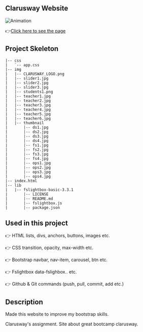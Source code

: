 ## Clarusway Website
![Animation](https://github.com/bbluechip/clarusway-website/blob/master/img/Animation.gif)


👉[Click here to see the page](https://bbluechip.github.io/clarusway-website/)

## Project Skeleton 

```
|-- css
|   `-- app.css
|-- img
|   |-- CLARUSWAY_LOGO.png
|   |-- slider1.jpg       
|   |-- slider2.jpg       
|   |-- slider3.jpg       
|   |-- students1.png     
|   |-- teacher1.jpg
|   |-- teacher2.jpg
|   |-- teacher3.jpg
|   |-- teacher4.jpg
|   |-- teacher5.jpg
|   |-- teacher6.jpg
|   |-- thumbnail   
|       |-- ds1.jpg 
|       |-- ds2.jpg
|       |-- ds3.jpg
|       |-- ds4.jpg
|       |-- fs1.jpg
|       |-- fs2.jpg
|       |-- fs3.jpg
|       |-- fs4.jpg
|       |-- ops1.jpg
|       |-- ops2.jpg
|       |-- ops3.jpg
|       |-- ops4.jpg
|-- index.html
|-- lib
|   |-- fslightbox-basic-3.3.1
|       |-- LICENSE
|       |-- README.md
|       |-- fslightbox.js
|       |-- package.json
```

## Used in this project
👉 HTML lists, divs, anchors, buttons, images etc.

👉 CSS  transition, opacity, max-width etc.

👉 Bootstrap navbar, nav-item, carousel, btn etc.

👉 Fslightbox data-fslighbox.. etc.

👉 Github & Git commands (push, pull, commit, add etc.)

## Description
Made this website to improve my bootstrap skills.

Clarusway's assignment. Site about great bootcamp clarusway.

